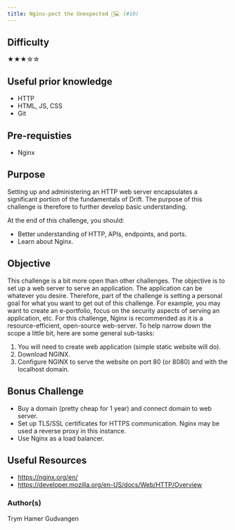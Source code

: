 ```yaml
---
title: Nginx-pect the Unexpected 🤯💻 (#10)
---
```


## Difficulty

&#9733;&#9733;&#9733;&#9734;&#9734;

## Useful prior knowledge

- HTTP
- HTML, JS, CSS
- Git

## Pre-requisties

- Nginx

## Purpose

Setting up and administering an HTTP web server encapsulates a significant portion of the fundamentals of Drift. The purpose of this challenge is therefore to further develop basic understanding.

At the end of this challenge, you should:

- Better understanding of HTTP, APIs, endpoints, and ports.
- Learn about Nginx.

## Objective

This challenge is a bit more open than other challenges. The objective is to set up a web server to serve an application. The application can be whatever you desire. Therefore, part of the challenge is setting a personal goal for what you want to get out of this challenge. For example, you may want to create an e-portfolio, focus on the security aspects of serving an application, etc. For this challenge, Nginx is recommended as it is a resource-efficient, open-source web-server. To help narrow down the scope a little bit, here are some general sub-tasks:

1. You will need to create web application (simple static website will do).
2. Download NGINX.
3. Configure NGINX to serve the website on port 80 (or 8080) and with the localhost domain.

## Bonus Challenge

- Buy a domain (pretty cheap for 1 year) and connect domain to web server.
- Set up TLS/SSL certificates for HTTPS communication. Nginx may be used a reverse proxy in this instance.
- Use Nginx as a load balancer.

## Useful Resources

- https://nginx.org/en/
- https://developer.mozilla.org/en-US/docs/Web/HTTP/Overview

### Author(s)

Trym Hamer Gudvangen
